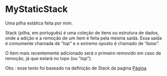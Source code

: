 # MyStaticStack

Uma pilha estática feita por mim.



Stack (pilha, em português) é uma coleção de itens ou estrutura de dados, onde a adição e a remoção de um item é feita pela mesma saída. Essa saída é comumente chamada de “*top*” e o extremo oposto é chamado de “*base*”.

O item mais recentemente adicionado será o primeiro removido em caso de remoção, já que estará no topo (ou “*top*”).



Obs : esse texto foi baseado na definição de Stack da pagina [Página](https://medium.com/real-algorithms/estrutura-de-dados-stack-6cf9f81a16fd)